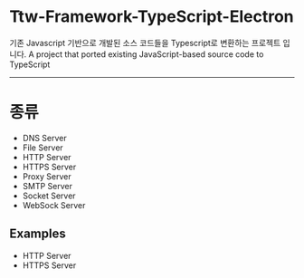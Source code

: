 # Ttw-Framework-TypeScript-Electron
기존 Javascript 기반으로 개발된 소스 코드들을 Typescript로 변환하는 프로젝트 입니다.
A project that ported existing JavaScript-based source code to TypeScript

---

# 종류

- DNS Server
- File Server
- HTTP Server
- HTTPS Server
- Proxy Server
- SMTP Server
- Socket Server
- WebSock Server


## Examples

- HTTP Server
- HTTPS Server
